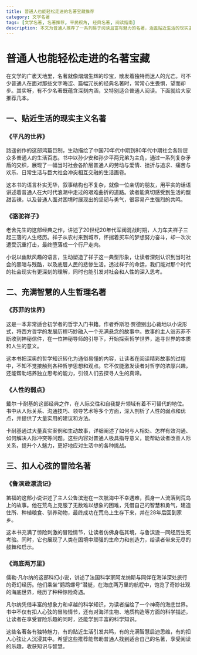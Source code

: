 ```yaml
---
title: 普通人也能轻松走进的名著宝藏推荐
category: 文学名著
tags: [文学名著, 名著推荐, 平民视角, 经典名著, 阅读指南]
description: 本文为普通人推荐了一系列易于阅读且富有魅力的名著，涵盖贴近生活的现实主义名著、充满智慧的人生哲理名著以及扣人心弦的冒险名著，帮助读者找到适合自己的名著，享受阅读乐趣，收获知识与智慧。
---
```


# 普通人也能轻松走进的名著宝藏

在文学的广袤天地里，名著就像熠熠生辉的珍宝，散发着独特而迷人的光芒。可不少普通人在面对那些文字晦涩、篇幅冗长的经典名著时，常常心生畏惧，望而却步。其实呀，有不少名著既蕴含深刻内涵，又特别适合普通人阅读。下面就给大家推荐几本。

## 一、贴近生活的现实主义名著
### 《平凡的世界》
路遥创作的这部鸿篇巨制，生动描绘了中国70年代中期到80年代中期社会各阶层众多普通人的生活百态。书中以孙少安和孙少平两兄弟为主角，通过一系列复杂矛盾的交织，展现了一幅当时社会各阶层普通人的劳动与爱情、挫折与追求、痛苦与欢乐、日常生活与巨大社会冲突相互交融的生活画卷。

这本书的语言朴实无华，叙事结构也不复杂，就像一位亲切的朋友，用平实的话语讲述着普通人在大时代浪潮中走过的艰难曲折的道路。读者能真切感受到生活的酸甜苦辣，以及普通人面对困境时展现出的坚韧与勇气，很容易产生强烈的共鸣。

### 《骆驼祥子》
老舍先生的这部经典之作，讲述了20世纪20年代军阀混战时期，人力车夫祥子三起三落的人生经历。祥子从农村来到城市，怀揣着买车的梦想努力奋斗，却一次次遭受沉重打击，最终堕落成一个行尸走肉。

小说以幽默风趣的语言，生动塑造了祥子这一典型形象，让读者深刻认识到当时社会的黑暗与残酷，以及底层人民的悲惨生活。透过祥子的命运，我们能对那个时代的社会现实有更深刻的理解，同时也能引发对社会和人性的深入思考。

## 二、充满智慧的人生哲理名著
### 《苏菲的世界》
这是一本非常适合初学者的哲学入门书籍。作者乔斯坦·贾德别出心裁地以小说形式，将西方哲学的发展历程巧妙融入一个充满悬念的故事中。故事的主人翁苏菲不断收到神秘信件，在一位神秘导师的引导下，开始探索哲学世界，追寻世界的本质和人生的意义。

这本书把深奥的哲学知识转化为通俗易懂的内容，让读者在阅读精彩故事的过程中，不知不觉接触到各种哲学思想和观点。它不仅能激发读者对哲学的浓厚兴趣，还能帮助培养独立思考的能力，引领人们去探寻人生的真谛。

### 《人性的弱点》
戴尔·卡耐基的这部经典之作，在人际交往和自我提升领域有着不可替代的地位。书中从人际关系、沟通技巧、领导艺术等多个方面，深入剖析了人性的弱点和优点，并提供了大量实用的建议和方法。

卡耐基通过大量真实案例和生动故事，详细阐述了如何与人相处、怎样有效沟通、如何解决人际冲突等问题。这些内容对普通人极具指导意义，能帮助读者改善人际关系，提升个人魅力，更好地应对生活中的各种挑战。

## 三、扣人心弦的冒险名著
### 《鲁滨逊漂流记》
笛福的这部小说讲述了主人公鲁滨逊在一次航海中不幸遇难，孤身一人流落到荒岛上的故事。他在荒岛上克服了无数难以想象的困难，凭借自己的智慧和勇气，建造住所、种植粮食、驯养动物，最终成功在荒岛上生存下来，并在28年后回到家乡。

这本书充满了惊险刺激的冒险情节，让读者仿佛身临其境，与鲁滨逊一同经历生死考验。同时，它也展现了人类在困境中顽强的生命力和创造力，给读者带来无尽的鼓舞和启示。

### 《海底两万里》
儒勒·凡尔纳的这部科幻小说，讲述了法国科学家阿龙纳斯与同伴在海洋深处旅行的奇幻经历。他们乘坐“鹦鹉螺号”潜艇，在海底两万里的航程中，饱览了奇妙壮观的海底世界，经历了种种惊险奇遇。

凡尔纳凭借丰富的想象力和卓越的科学知识，为读者描绘了一个神奇的海底世界。书中不仅有扣人心弦的冒险情节，还有对海洋生物、地质构造等方面的科学描述，让读者在享受冒险乐趣的同时，还能学到丰富的科学知识。

这些名著各有独特魅力，有的贴近生活引发共鸣，有的充满智慧启迪思维，有的扣人心弦让人沉浸其中。希望这些推荐能帮助普通人找到适合自己的名著，享受阅读的乐趣，收获知识与智慧。